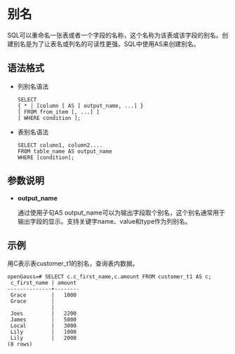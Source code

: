 # 别名

SQL可以重命名一张表或者一个字段的名称，这个名称为该表或该字段的别名。创建别名是为了让表名或列名的可读性更强。SQL中使用AS来创建别名。

## 语法格式<a name="section119531510131916"></a>

-   列别名语法

    ```
    SELECT 
    { * | [column [ AS ] output_name, ...] }
    [ FROM from_item [, ...] ]
    [ WHERE condition ];
    ```

-   表别名语法

    ```
    SELECT column1, column2.... 
    FROM table_name AS output_name 
    WHERE [condition];
    ```


## 参数说明<a name="section012816161027"></a>

-   **output\_name**

    通过使用子句AS output\_name可以为输出字段取个别名，这个别名通常用于输出字段的显示。支持关键字name、value和type作为列别名。


## 示例<a name="section73551858131418"></a>

用C表示表customer\_t1的别名，查询表内数据。

```
openGauss=# SELECT c.c_first_name,c.amount FROM customer_t1 AS c;
 c_first_name | amount
--------------+--------
 Grace        |   1000
 Grace        |
              |
 Joes         |   2200
 James        |   5000
 Local        |   3000
 Lily         |   1000
 Lily         |   2000
(8 rows)
```

